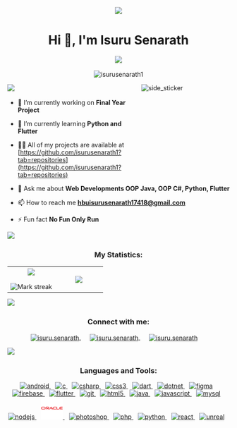 <p align="center">
  <picture> 
    <img src = "https://github.com/7oSkaaa/7oSkaaa/blob/main/Images/about_me.gif?raw=true" width = 75px >
 </picture>
</p>
<h1 align="center">Hi 👋, I'm Isuru Senarath</h1>

<p align="center">
    <a href="https://github.com/DenverCoder1/readme-typing-svg"><img src="https://readme-typing-svg.herokuapp.com?font=Time+New+Roman&color=%23C8BE25&size=25&center=true&vCenter=true&width=600&height=100&lines=Full+Stack+Developer+in+Sri+Lanka;Software+Engineering+Undergraduate;Competitive+Programmer;Web+Developer;Web+Designer;Software+Developer;Always+learning+new+things"></a>
  </p>


<p align="center"> <img src="https://komarev.com/ghpvc/?username=isurusenarath1&label=Profile%20views&color=0e75b6&style=flat" alt="isurusenarath1" /> </p>


<img src="https://user-images.githubusercontent.com/73097560/115834477-dbab4500-a447-11eb-908a-139a6edaec5c.gif">

<img align="right" width=200px height=200px alt="side_sticker" src="https://media.giphy.com/media/TEnXkcsHrP4YedChhA/giphy.gif" />
 
- 🔭 I’m currently working on **Final Year Project**

- 🌱 I’m currently learning **Python and Flutter**

- 👨‍💻 All of my projects are available at [https://github.com/isurusenarath1?tab=repositories](https://github.com/isurusenarath1?tab=repositories)

- 💬 Ask me about **Web Developments OOP Java, OOP C#, Python, Flutter**

- 📫 How to reach me **hbuisurusenarath17418@gmail.com**

- ⚡ Fun fact **No Fun Only Run**

<img src="https://user-images.githubusercontent.com/73097560/115834477-dbab4500-a447-11eb-908a-139a6edaec5c.gif">

<h3 align="center">My Statistics:</h3>
<p align="center">
<table align="center">
<tr border="none">
<td width="50%" align="center">
  
  <img  align="center"  src="https://github-readme-stats.vercel.app/api?username=isurusenarath1&theme=dark&show_icons=true&count_private=true" />
  <br></br>
  <img  title="🔥 Get streak stats for your profile at git.io/streak-stats" alt="Mark streak" src="https://github-readme-streak-stats.herokuapp.com/?user=isurusenarath1&theme=dark&hide_border=false" /> 
</td>
<td width="50%" align="center">
  <img  align="center"  src="https://github-readme-stats.anuraghazra1.vercel.app/api/top-langs/?username=isurusenarath1&theme=dark&hide_border=false&no-bg=true&no-frame=true&langs_count=10"/>
  
  </td>
</tr>
</table>

<img src="https://user-images.githubusercontent.com/73097560/115834477-dbab4500-a447-11eb-908a-139a6edaec5c.gif">

<h3 align="center">Connect with me:</h3>
<p align="center">
  <a href="https://linkedin.com/in/isuru.senarath" target="blank" style="margin-right: 20px;">
    <img align="center" src="https://github.com/Scar1109/skill-icons/blob/main/icons/LinkedIn.svg" alt="isuru.senarath" height="40" width="40" />
  </a>
  <a href="https://fb.com/isuru.senarath" target="blank" style="margin-right: 20px;">
    <img align="center" src="https://raw.githubusercontent.com/rahuldkjain/github-profile-readme-generator/master/src/images/icons/Social/facebook.svg" alt="isuru.senarath" height="40" width="40" />
  </a>
  <a href="https://instagram.com/isuru.senarath" target="blank" style="margin-right: 20px;">
    <img align="center" src="https://github.com/Scar1109/skill-icons/blob/main/icons/Instagram.svg" alt="isuru.senarath" height="40" width="40" />
  </a>
</p>


<img src="https://user-images.githubusercontent.com/73097560/115834477-dbab4500-a447-11eb-908a-139a6edaec5c.gif">

<h3 align="center">Languages and Tools:</h3>

 
<p align="center">
    <a href="https://androidstudio.com" target="_blank" rel="noreferrer" style="margin-right: 10px;">
      <img src="https://github.com/Scar1109/skill-icons/blob/main/icons/AndroidStudio-Light.svg" alt="android" width="50" height="50"/>
    </a>
    <a href="https://www.cprogramming.com/" target="_blank" rel="noreferrer" style="margin-right: 10px;">
      <img src="https://github.com/Scar1109/skill-icons/blob/main/icons/C.svg" alt="c" width="50" height="50"/>
    </a>
    <a href="https://canvasjs.com" target="_blank" rel="noreferrer" style="margin-right: 10px;">
      <img src="https://github.com/Scar1109/skill-icons/blob/main/icons/CS.svg" alt="csharp" width="50" height="50"/>
    </a>
    <a href="https://www.w3schools.com/css/" target="_blank" rel="noreferrer" style="margin-right: 10px;">
      <img src="https://github.com/Scar1109/skill-icons/blob/main/icons/CSS.svg" alt="css3" width="50" height="50"/>
    </a>
    <a href="https://dart.dev" target="_blank" rel="noreferrer" style="margin-right: 10px;">
      <img src="https://github.com/Scar1109/skill-icons/blob/main/icons/Dart-Light.svg" alt="dart" width="50" height="50"/>
    </a>
    <a href="https://dotnet.microsoft.com/" target="_blank" rel="noreferrer" style="margin-right: 10px;">
      <img src="https://github.com/Scar1109/skill-icons/blob/main/icons/DotNet.svg" alt="dotnet" width="50" height="50"/>
    </a>
    <a href="https://www.figma.com/" target="_blank" rel="noreferrer" style="margin-right: 10px;">
      <img src="https://github.com/Scar1109/skill-icons/blob/main/icons/Figma-Light.svg" alt="figma" width="50" height="50"/>
    </a>
    <a href="https://firebase.google.com/" target="_blank" rel="noreferrer" style="margin-right: 10px;">
      <img src="https://github.com/Scar1109/skill-icons/blob/main/icons/Firebase-Light.svg" alt="firebase" width="50" height="50"/>
    </a>
    <a href="https://flutter.dev" target="_blank" rel="noreferrer" style="margin-right: 10px;">
      <img src="https://github.com/Scar1109/skill-icons/blob/main/icons/Flutter-Light.svg" alt="flutter" width="50" height="50"/>
    </a>
    <a href="https://git-scm.com/" target="_blank" rel="noreferrer" style="margin-right: 10px;">
      <img src="https://github.com/Scar1109/skill-icons/blob/main/icons/Git.svg" alt="git" width="50" height="50"/>
    </a>
    <a href="https://www.w3.org/html/" target="_blank" rel="noreferrer" style="margin-right: 10px;">
      <img src="https://github.com/Scar1109/skill-icons/blob/main/icons/HTML.svg" alt="html5" width="50" height="50"/>
    </a>
    <a href="https://www.java.com" target="_blank" rel="noreferrer" style="margin-right: 10px;">
      <img src="https://github.com/Scar1109/skill-icons/blob/main/icons/Java-Light.svg" alt="java" width="50" height="50"/>
    </a>
    <a href="https://developer.mozilla.org/en-US/docs/Web/JavaScript" target="_blank" rel="noreferrer" style="margin-right: 10px;">
      <img src="https://github.com/Scar1109/skill-icons/blob/main/icons/JavaScript.svg" alt="javascript" width="50" height="50"/>
    </a>
    <a href="https://www.microsoft.com/en-us/sql-server" target="_blank" rel="noreferrer" style="margin-right: 10px;">
      <img src="https://github.com/Scar1109/skill-icons/blob/main/icons/MySQL-Light.svg" alt="mysql" width="50" height="50"/>
    </a>
    <a href="https://nodejs.org" target="_blank" rel="noreferrer" style="margin-right: 10px;">
      <img src="https://github.com/Scar1109/skill-icons/blob/main/icons/NodeJS-Light.svg" alt="nodejs" width="50" height="50"/>
    </a>
    <a href="https://www.oracle.com/" target="_blank" rel="noreferrer" style="margin-right: 10px;">
      <img src="https://raw.githubusercontent.com/devicons/devicon/master/icons/oracle/oracle-original.svg" alt="oracle" width="50" height="50"/>
    </a>
    <a href="https://www.photoshop.com/en" target="_blank" rel="noreferrer" style="margin-right: 10px;">
      <img src="https://github.com/Scar1109/skill-icons/blob/main/icons/Photoshop.svg" alt="photoshop" width="50" height="50"/>
    </a>
    <a href="https://www.php.net" target="_blank" rel="noreferrer" style="margin-right: 10px;">
      <img src="https://github.com/Scar1109/skill-icons/blob/main/icons/PHP-Light.svg" alt="php" width="50" height="50"/>
    </a>
    <a href="https://www.python.org" target="_blank" rel="noreferrer" style="margin-right: 10px;">
      <img src="https://github.com/Scar1109/skill-icons/blob/main/icons/Python-Light.svg" alt="python" width="50" height="50"/>
    </a>
    <a href="https://reactjs.org/" target="_blank" rel="noreferrer" style="margin-right: 10px;">
      <img src="https://github.com/Scar1109/skill-icons/blob/main/icons/React-Light.svg" alt="react" width="50" height="50"/>
    </a>
    <a href="https://unrealengine.com/" target="_blank" rel="noreferrer" style="margin-right: 10px;">
      <img src="https://github.com/Scar1109/skill-icons/blob/main/icons/UnrealEngine.svg" alt="unreal" width="50" height="50"/>
    </a>
  </p>


    

